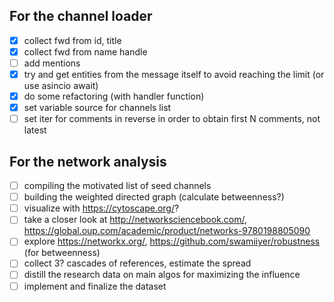 ## For the channel loader

- [x] collect fwd from id, title
- [x] collect fwd from name handle
- [ ] add mentions
- [x] try and get entities from the message itself to avoid reaching the limit (or use asincio await)
- [x] do some refactoring (with handler function)
- [x] set variable source for channels list 
- [ ] set iter for comments in reverse in order to obtain first N comments, not latest

## For the network analysis

- [ ] compiling the motivated list of seed channels
- [ ] building the weighted directed graph (calculate betweenness?)
- [ ] visualize with https://cytoscape.org/?
- [ ] take a closer look at http://networksciencebook.com/, https://global.oup.com/academic/product/networks-9780198805090
- [ ] explore https://networkx.org/, https://github.com/swamiiyer/robustness (for betweenness)
- [ ] collect 3? cascades of references, estimate the spread
- [ ] distill the research data on main algos for maximizing the influence
- [ ] implement and finalize the dataset
